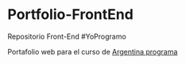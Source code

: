 # Portfolio-FrontEnd
Repositorio Front-End #YoProgramo

Portafolio web para el curso de [ Argentina programa](https://www.argentina.gob.ar/economia/conocimiento/argentina-programa " ") 
 